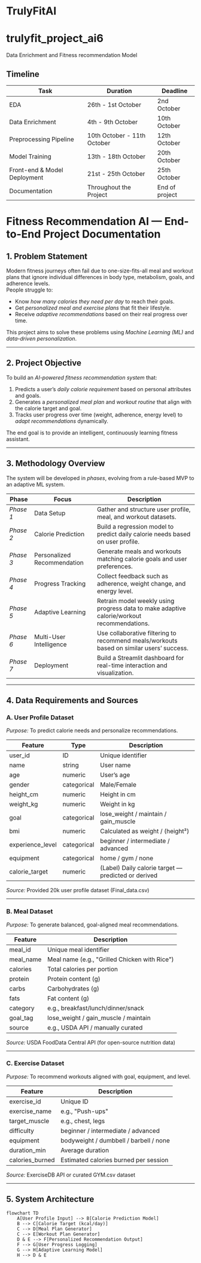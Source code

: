 # TrulyFitAI
# trulyfit_project_ai6
Data Enrichment and Fitness recommendation Model

## Timeline
| Task | Duration | Deadline |
|------|----------|----------|
| EDA | 26th - 1st October | 2nd October |
| Data Enrichment | 4th - 9th October | 10th October |
| Preprocessing Pipeline | 10th October - 11th October | 12th October |
| Model Training | 13th - 18th October | 20th October |
| Front-end & Model Deployment | 21st - 25th October | 25th October |
| Documentation | Throughout the Project | End of project |



#  Fitness Recommendation AI — End-to-End Project Documentation

##  1. Problem Statement

Modern fitness journeys often fail due to one-size-fits-all meal and workout plans that ignore individual differences in body type, metabolism, goals, and adherence levels.  
People struggle to:
- Know *how many calories they need per day* to reach their goals.  
- Get *personalized meal and exercise plans* that fit their lifestyle.  
- Receive *adaptive recommendations* based on their real progress over time.  

This project aims to solve these problems using *Machine Learning (ML)* and *data-driven personalization*.

---

## 2. Project Objective

To build an *AI-powered fitness recommendation system* that:
1. Predicts a user’s *daily calorie requirement* based on personal attributes and goals.  
2. Generates a *personalized meal plan* and *workout routine* that align with the calorie target and goal.  
3. Tracks user progress over time (weight, adherence, energy level) to *adapt recommendations* dynamically.  

The end goal is to provide an intelligent, continuously learning fitness assistant.

---

## 3. Methodology Overview

The system will be developed in *phases*, evolving from a rule-based MVP to an adaptive ML system.

| Phase | Focus | Description |
|-------|--------|-------------|
| *Phase 1* | Data Setup | Gather and structure user profile, meal, and workout datasets. |
| *Phase 2* | Calorie Prediction | Build a regression model to predict daily calorie needs based on user profile. |
| *Phase 3* | Personalized Recommendation | Generate meals and workouts matching calorie goals and user preferences. |
| *Phase 4* | Progress Tracking | Collect feedback such as adherence, weight change, and energy level. |
| *Phase 5* | Adaptive Learning | Retrain model weekly using progress data to make adaptive calorie/workout recommendations. |
| *Phase 6* | Multi-User Intelligence | Use collaborative filtering to recommend meals/workouts based on similar users’ success. |
| *Phase 7* | Deployment | Build a Streamlit dashboard for real-time interaction and visualization. |

---

##  4. Data Requirements and Sources

### A. User Profile Dataset
*Purpose:* To predict calorie needs and personalize recommendations.

| Feature | Type | Description |
|----------|------|-------------|
| user_id | ID | Unique identifier |
| name | string | User name |
| age | numeric | User’s age |
| gender | categorical | Male/Female |
| height_cm | numeric | Height in cm |
| weight_kg | numeric | Weight in kg |
| goal | categorical | lose_weight / maintain / gain_muscle |
| bmi | numeric | Calculated as weight / (height²) |
| experience_level | categorical | beginner / intermediate / advanced |
| equipment | categorical | home / gym / none |
| calorie_target | numeric | (Label) Daily calorie target — predicted or derived |

 *Source:* Provided 20k user profile dataset (Final_data.csv)

---

### B. Meal Dataset
*Purpose:* To generate balanced, goal-aligned meal recommendations.

| Feature | Description |
|----------|-------------|
| meal_id | Unique meal identifier |
| meal_name | Meal name (e.g., "Grilled Chicken with Rice") |
| calories | Total calories per portion |
| protein | Protein content (g) |
| carbs | Carbohydrates (g) |
| fats | Fat content (g) |
| category | e.g., breakfast/lunch/dinner/snack |
| goal_tag | lose_weight / gain_muscle / maintain |
| source | e.g., USDA API / manually curated |

 *Source:* USDA FoodData Central API (for open-source nutrition data)

---

### C. Exercise Dataset
*Purpose:* To recommend workouts aligned with goal, equipment, and level.

| Feature | Description |
|----------|-------------|
| exercise_id | Unique ID |
| exercise_name | e.g., "Push-ups" |
| target_muscle | e.g., chest, legs |
| difficulty | beginner / intermediate / advanced |
| equipment | bodyweight / dumbbell / barbell / none |
| duration_min | Average duration |
| calories_burned | Estimated calories burned per session |

 *Source:* ExerciseDB API or curated GYM.csv dataset

---

## 5. System Architecture

```mermaid
flowchart TD
    A[User Profile Input] --> B[Calorie Prediction Model]
    B --> C[Calorie Target (kcal/day)]
    C --> D[Meal Plan Generator]
    C --> E[Workout Plan Generator]
    D & E --> F[Personalized Recommendation Output]
    F --> G[User Progress Logging]
    G --> H[Adaptive Learning Model]
    H --> D & E